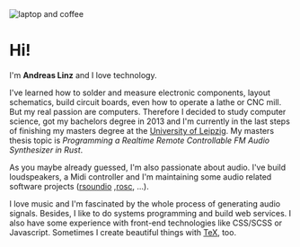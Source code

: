 <img class="laptop-sketch" title="A sketch of a laptop and a cup of coffee." alt="laptop and coffee" src="/imgs/laptop_sketch_released.png">

# Hi!

I'm **Andreas Linz** and I love technology.

I've learned how to solder and measure electronic components, layout schematics, build circuit boards, even how to operate a lathe or CNC mill. But my real passion are computers. Therefore I decided to study computer science, got my bachelors degree in 2013 and I'm currently in the last steps of finishing my masters degree at the [University of Leipzig](http://www.uni-leipzig.de/). 
My masters thesis topic is *Programming a Realtime Remote Controllable FM Audio Synthesizer in Rust*.

As you maybe already guessed, I'm also passionate about audio. I've build loudspeakers, a Midi controller and I'm maintaining some audio related software projects ([rsoundio](https://github.com/klingtnet/rsoundio) ,[rosc](https://github.com/klingtnet/rosc), ...).

I love music and I'm fascinated by the whole process of generating audio signals. Besides, I like to do systems programming and build web services. I also have some experience with front-end technologies like CSS/SCSS or Javascript. Sometimes I create beautiful things with [TeX](https://github.com/klingtnet/beamer_template), too.
